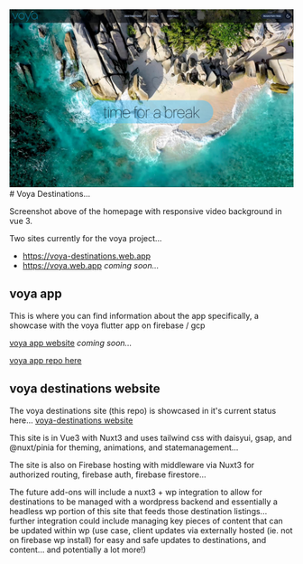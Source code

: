 <img src='./project/screenshot.jpg' alt='voya' />
# Voya Destinations... 

Screenshot above of the homepage with responsive video background in vue 3.

Two sites currently for the voya project...

-   https://voya-destinations.web.app
-   https://voya.web.app *coming soon...*



## voya app

This is where you can find information about the app specifically, a showcase with the voya flutter app on firebase / gcp

[voya app website](https://voya.web.app/) *coming soon...*

[voya app repo here](https://github.com/caicodes/voya)

## voya destinations website

The voya destinations site (this repo) is showcased in it's current status here... [voya-destinations website](https://voya-destinations.web.app/)

This site is in Vue3 with Nuxt3 and uses tailwind css with daisyui, gsap, and @nuxt/pinia for theming, animations, and statemanagement...

The site is also on Firebase hosting with middleware via Nuxt3 for authorized routing, firebase auth, firebase firestore...

The future add-ons will include a nuxt3 + wp integration to allow for destinations to be managed with a wordpress backend and essentially a headless wp portion of this site that feeds those destination listings... further integration could include managing key pieces of content that can be updated within wp (use case, client updates via externally hosted (ie. not on firebase wp install) for easy and safe updates to destinations, and content... and potentially a lot more!)


